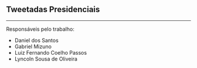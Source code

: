 ## Tweetadas Presidenciais

---

Responsáveis pelo trabalho:

* Daniel dos Santos
* Gabriel Mizuno
* Luiz Fernando Coelho Passos
* Lyncoln Sousa de Oliveira
